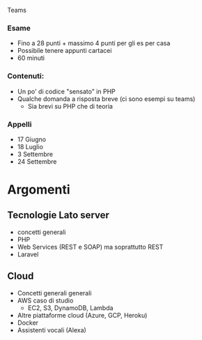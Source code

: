 Teams 

###  Esame
- Fino a 28 punti + massimo 4 punti per gli es per casa
- Possibile tenere appunti cartacei 
- 60 minuti 

### Contenuti: 
- Un po' di codice "sensato" in PHP 
- Qualche domanda a risposta breve (ci sono esempi su teams) 
	- Sia brevi su PHP che di teoria

### Appelli 
- 17 Giugno
- 18 Luglio 
- 3 Settembre
- 24 Settembre

# Argomenti 

## Tecnologie Lato server
- concetti generali 
- PHP 
- Web Services (REST e SOAP) ma soprattutto REST 
- Laravel
## Cloud
- Concetti generali generali 
- AWS caso di studio 
	- EC2, S3, DynamoDB, Lambda
- Altre piattaforme cloud (Azure, GCP, Heroku)
- Docker
- Assistenti vocali (Alexa)

